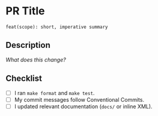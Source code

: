 # PR Title
`feat(scope): short, imperative summary`

## Description

_What does this change?_  

## Checklist

- [ ] I ran `make format` and `make test`.  
- [ ] My commit messages follow Conventional Commits.  
- [ ] I updated relevant documentation (`docs/` or inline XML).  
